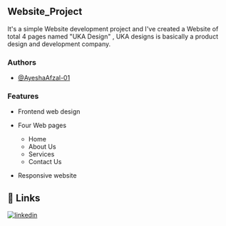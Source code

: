 
## Website_Project

It's a simple Website development project and I've created a Website of total 4 pages named "UKA Design" , UKA designs is basically a product design and development company. 


### Authors

- [@AyeshaAfzal-01](https://github.com/AyeshaAfzal-01)


### Features

- Frontend web design
- Four Web pages

   - Home
   - About Us 
   - Services 
   - Contact Us
- Responsive website




## 🔗 Links

[![linkedin](https://img.shields.io/badge/linkedin-0A66C2?style=for-the-badge&logo=linkedin&logoColor=white)](https://www.linkedin.com/in/ayesha-afzal-4a0a2b29a/)


